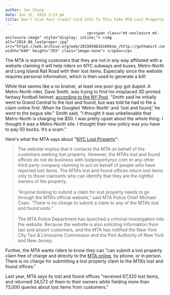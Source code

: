 ```yaml
---
author: Jen Chung
date: Jun 12, 2014 3:23 pm
title: Don't Give Your Credit Card Info To This Fake MTA Lost Property Site
---
```


	
										<p><span class="mt-enclosure mt-enclosure-image" style="display: inline;"> <img alt="2014_06_lostproper.jpg" src="https://web.archive.org/web/20150508161604im_/http://gothamist.com/attachments/jen/2014_06_lostproper.jpg" width="640" height="355" class="image-none"> </span></p>

<p>The MTA is warning customers that they are not in any way affiliated with a website claiming it will help riders on NYC subways and buses, Metro-North and Long Island Rail Road with their lost items. Especially since the website requires personal information, which is then used to generate a bill!</p>

<p>While that seems like a no brainer, at least one poor guy got duped. A Metro-North rider, Dave Smith, was trying to find his misplaced 3D printed fantasy football helmet; <a href="https://web.archive.org/web/20150508161604/http://nypost.com/2014/06/12/scammer-bilking-travelers-with-fake-lost-found-website/">according to the NY Post</a>, &quot;Smith said he initially went to Grand Central to the lost and found, but was told he had to file a claim online first. When he Googled &apos;Metro-North&apos; and &apos;lost and found,&apos; he went to the bogus site.&quot; Smith said, &quot;I thought it was unbelievable that Metro-North is charging me $50. I was pretty upset about the whole thing. I thought it was a Metro-North site. I thought their new policy was you have to pay 50 bucks. It&#x2019;s a scam.&quot;</p>

<p>Here&apos;s what the MTA says about &quot;<a href="https://web.archive.org/web/20150508161604/https://lostpropertynyc.com/">NYC Lost Property</a>&quot;:</p><blockquote>The website implies that it contacts the MTA on behalf of the customers seeking lost property. However, the MTA&#x2019;s lost and found offices do not do business with lostpropertynyc.com or any other third party company claiming to act on behalf of people who have reported lost items. The MTA&#x2019;s lost and found offices return lost items only to those claimants who can identify that they are the rightful owners of the property. <br>
 <br>
&#x201C;Anyone looking to submit a claim for lost property needs to go through the MTA&#x2019;s official website,&#x201D; said MTA Police Chief Michael Coan. &#x201C;There is no charge to submit a claim to any of the MTA&#x2019;s lost and found units.&#x201D;<br>
 <br>
The MTA Police Department has launched a criminal investigation into the website.  Because the website is also soliciting information from taxi and airport customers, and the MTA has notified the New York City Taxi &amp; Limousine Commission and the Port Authority of New York and New Jersey.</blockquote>Further, the MTA wants riders to know they can &quot;can submit a lost property claim free of charge and directly to the <a href="https://web.archive.org/web/20150508161604/http://web.mta.info/mta/lost_found.html">MTA online</a>, by phone, or in person. There is no charge for submitting a lost property claim to the MTA&#x2019;s lost and found offices.&quot;<p></p>

<p>Last year, MTA says its lost and found offices &quot;received 67,320 lost items, and returned 34,572 of them to their owners while fielding more than 73,000 queries about lost items from customers.&quot;</p>					
										
									
				